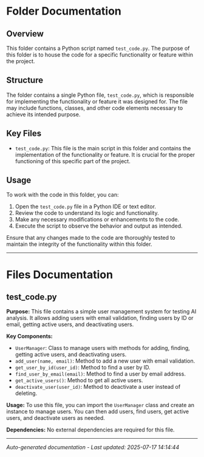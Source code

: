 # Folder Documentation

## Overview
This folder contains a Python script named `test_code.py`. The purpose of this folder is to house the code for a specific functionality or feature within the project.

## Structure
The folder contains a single Python file, `test_code.py`, which is responsible for implementing the functionality or feature it was designed for. The file may include functions, classes, and other code elements necessary to achieve its intended purpose.

## Key Files
- `test_code.py`: This file is the main script in this folder and contains the implementation of the functionality or feature. It is crucial for the proper functioning of this specific part of the project.

## Usage
To work with the code in this folder, you can:
1. Open the `test_code.py` file in a Python IDE or text editor.
2. Review the code to understand its logic and functionality.
3. Make any necessary modifications or enhancements to the code.
4. Execute the script to observe the behavior and output as intended.

Ensure that any changes made to the code are thoroughly tested to maintain the integrity of the functionality within this folder.

---

# Files Documentation

## test_code.py

**Purpose:** This file contains a simple user management system for testing AI analysis. It allows adding users with email validation, finding users by ID or email, getting active users, and deactivating users.

**Key Components:**
- `UserManager`: Class to manage users with methods for adding, finding, getting active users, and deactivating users.
- `add_user(name, email)`: Method to add a new user with email validation.
- `get_user_by_id(user_id)`: Method to find a user by ID.
- `find_user_by_email(email)`: Method to find a user by email address.
- `get_active_users()`: Method to get all active users.
- `deactivate_user(user_id)`: Method to deactivate a user instead of deleting.

**Usage:** To use this file, you can import the `UserManager` class and create an instance to manage users. You can then add users, find users, get active users, and deactivate users as needed.

**Dependencies:** No external dependencies are required for this file.

---
*Auto-generated documentation - Last updated: 2025-07-17 14:14:44*

